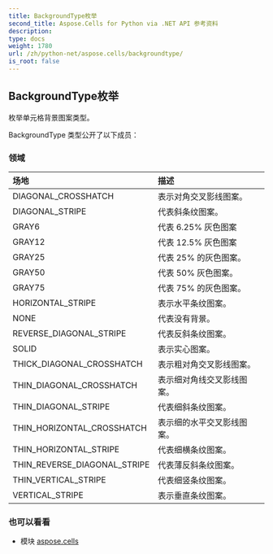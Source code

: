 ```yaml
---
title: BackgroundType枚举
second_title: Aspose.Cells for Python via .NET API 参考资料
description:
type: docs
weight: 1780
url: /zh/python-net/aspose.cells/backgroundtype/
is_root: false
---
```

## BackgroundType枚举
枚举单元格背景图案类型。



BackgroundType 类型公开了以下成员：

### 领域
|场地|描述|
| :- | :- |
| DIAGONAL_CROSSHATCH |表示对角交叉影线图案。|
| DIAGONAL_STRIPE |代表斜条纹图案。|
| GRAY6 |代表 6.25% 灰色图案|
| GRAY12 |代表 12.5% 灰色图案|
| GRAY25 |代表 25% 的灰色图案。|
| GRAY50 |代表 50% 灰色图案。|
| GRAY75 |代表 75% 的灰色图案。|
| HORIZONTAL_STRIPE |表示水平条纹图案。|
| NONE |代表没有背景。|
| REVERSE_DIAGONAL_STRIPE |代表反斜条纹图案。|
| SOLID |表示实心图案。|
| THICK_DIAGONAL_CROSSHATCH |表示粗对角交叉影线图案。|
| THIN_DIAGONAL_CROSSHATCH |表示细对角线交叉影线图案。|
| THIN_DIAGONAL_STRIPE |代表细斜条纹图案。|
| THIN_HORIZONTAL_CROSSHATCH |表示细的水平交叉影线图案。|
| THIN_HORIZONTAL_STRIPE |代表细横条纹图案。|
| THIN_REVERSE_DIAGONAL_STRIPE |代表薄反斜条纹图案。|
| THIN_VERTICAL_STRIPE |代表细竖条纹图案。|
| VERTICAL_STRIPE |表示垂直条纹图案。|



### 也可以看看
* 模块 [aspose.cells](..)
